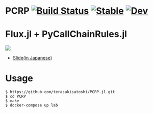 # PCRP [![Build Status](https://github.com/terasakisatoshi/PCRP.jl/actions/workflows/CI.yml/badge.svg?branch=main)](https://github.com/terasakisatoshi/PCRP.jl/actions/workflows/CI.yml?query=branch%3Amain) [![Stable](https://img.shields.io/badge/docs-stable-blue.svg)](https://terasakisatoshi.github.io/PCRP.jl/stable) [![Dev](https://img.shields.io/badge/docs-dev-blue.svg)](https://terasakisatoshi.github.io/PCRP.jl/dev)

# Flux.jl + PyCallChainRules.jl

<img src="https://user-images.githubusercontent.com/16760547/157697417-997134de-6d2b-4d8b-b4a7-d028350100a2.png">

- [Slide(in Japanese)](https://terasakisatoshi.github.io/MathSeminar.jl/slideshow/pycallchainrules/build/#1)

# Usage

```console
$ https://github.com/terasakisatoshi/PCRP.jl.git
$ cd PCRP
$ make
$ docker-compose up lab
```
